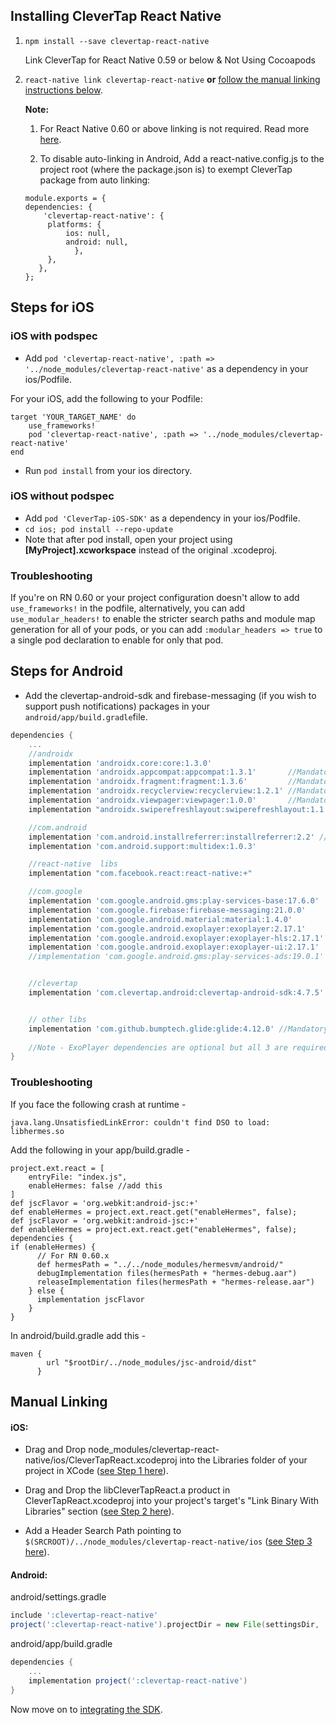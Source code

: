 ## Installing CleverTap React Native

1. `npm install --save clevertap-react-native`

     Link CleverTap for React Native 0.59 or below & Not Using Cocoapods

2. `react-native link clevertap-react-native` **or** [follow the manual linking instructions below](#manual-linking).

    **Note:**
    
    1. For React Native 0.60 or above linking is not required. Read more [here](https://github.com/react-native-community/cli/blob/master/docs/autolinking.md).
    
    2. To disable auto-linking in Android, Add a react-native.config.js to the project root (where the package.json is) to exempt CleverTap package from auto linking:
    
    ```
    module.exports = {
	dependencies: {
   	 	'clevertap-react-native': {
   	  	 platforms: {
     	  	 ios: null,
      	  	 android: null,
     	       },
   	     },
  	   },
	};
    ```
    
  
  ## Steps for iOS ##
  

### iOS with podspec
- Add `pod 'clevertap-react-native', :path => '../node_modules/clevertap-react-native'` as a dependency in your ios/Podfile.

For your iOS, add the following to your Podfile:

```
target 'YOUR_TARGET_NAME' do  
    use_frameworks!
    pod 'clevertap-react-native', :path => '../node_modules/clevertap-react-native'
end
```

- Run `pod install` from your ios directory.

### iOS without podspec
- Add `pod 'CleverTap-iOS-SDK'` as a dependency in your ios/Podfile.
- `cd ios; pod install --repo-update`
- Note that after pod install, open your project using **[MyProject].xcworkspace** instead of the original .xcodeproj.

### Troubleshooting  

If you're on RN 0.60 or your project configuration doesn't allow to add `use_frameworks!` in the podfile, alternatively, you can add `use_modular_headers!` to enable the stricter search paths and module map generation for all of your pods, or you can add `:modular_headers => true` to a single pod declaration to enable for only that pod.


## Steps for Android ##


- Add the clevertap-android-sdk and firebase-messaging (if you wish to support push notifications) packages in your `android/app/build.gradle`file.
```gradle
dependencies {
	...
	//androidx
    implementation 'androidx.core:core:1.3.0'
    implementation 'androidx.appcompat:appcompat:1.3.1'       //Mandatory for App Inbox
    implementation 'androidx.fragment:fragment:1.3.6'         //Mandatory for InApp
    implementation 'androidx.recyclerview:recyclerview:1.2.1' //Mandatory for App Inbox
    implementation 'androidx.viewpager:viewpager:1.0.0'       //Mandatory for App Inbox
    implementation "androidx.swiperefreshlayout:swiperefreshlayout:1.1.0"

    //com.android
    implementation 'com.android.installreferrer:installreferrer:2.2' //Mandatory for React Native SDK v0.3.9+
    implementation 'com.android.support:multidex:1.0.3'

    //react-native  libs
    implementation "com.facebook.react:react-native:+"

    //com.google
    implementation 'com.google.android.gms:play-services-base:17.6.0'
    implementation 'com.google.firebase:firebase-messaging:21.0.0'
    implementation 'com.google.android.material:material:1.4.0'          //Mandatory for App Inbox
    implementation 'com.google.android.exoplayer:exoplayer:2.17.1'      //Optional for Audio/Video
    implementation 'com.google.android.exoplayer:exoplayer-hls:2.17.1'  //Optional for Audio/Video
    implementation 'com.google.android.exoplayer:exoplayer-ui:2.17.1'   //Optional for Audio/Video
    //implementation 'com.google.android.gms:play-services-ads:19.0.1'


    //clevertap
    implementation 'com.clevertap.android:clevertap-android-sdk:4.7.5'


    // other libs
	implementation 'com.github.bumptech.glide:glide:4.12.0' //Mandatory for App Inbox
	
    //Note - ExoPlayer dependencies are optional but all 3 are required for Audio/Video Inbox and InApp Messages
}
```
### Troubleshooting  

If you face the following crash at runtime -

```java.lang.UnsatisfiedLinkError: couldn't find DSO to load: libhermes.so```

Add the following in your app/build.gradle -

```
project.ext.react = [
    entryFile: "index.js",
    enableHermes: false //add this
]
def jscFlavor = 'org.webkit:android-jsc:+'
def enableHermes = project.ext.react.get("enableHermes", false);
def jscFlavor = 'org.webkit:android-jsc:+'
def enableHermes = project.ext.react.get("enableHermes", false);
dependencies {
if (enableHermes) {
      // For RN 0.60.x
      def hermesPath = "../../node_modules/hermesvm/android/"
      debugImplementation files(hermesPath + "hermes-debug.aar")
      releaseImplementation files(hermesPath + "hermes-release.aar")
    } else {
      implementation jscFlavor
    }
}
```
In android/build.gradle add this -

```
maven {
        url "$rootDir/../node_modules/jsc-android/dist"
      }
```

## Manual Linking ##

#### iOS:
- Drag and Drop node_modules/clevertap-react-native/ios/CleverTapReact.xcodeproj into the Libraries folder of your project in XCode ([see Step 1 here](http://facebook.github.io/react-native/docs/linking-libraries-ios.html#manual-linking)).

- Drag and Drop the libCleverTapReact.a product in CleverTapReact.xcodeproj into your project's target's "Link Binary With Libraries" section ([see Step 2 here](http://facebook.github.io/react-native/docs/linking-libraries-ios.html#manual-linking)).

- Add a Header Search Path pointing to `$(SRCROOT)/../node_modules/clevertap-react-native/ios` ([see Step 3 here](http://facebook.github.io/react-native/docs/linking-libraries-ios.html#manual-linking)).

#### Android:
android/settings.gradle

```gradle
include ':clevertap-react-native'
project(':clevertap-react-native').projectDir = new File(settingsDir, '../node_modules/clevertap-react-native/android')
```
android/app/build.gradle
```gradle
dependencies {
    ...
    implementation project(':clevertap-react-native')
}
```

Now move on to [integrating the SDK](./integration.md).
